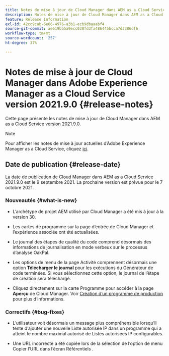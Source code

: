 ```yaml
---
title: Notes de mise à jour de Cloud Manager dans AEM as a Cloud Service version 2021.9.0
description: Notes de mise à jour de Cloud Manager dans AEM as a Cloud Service version 2021.9.0
feature: Release Information
exl-id: 42cc9cab-6e66-4976-a3b1-ecb9dbaaabf4
source-git-commit: ae619bb5a9ecc030fd3fa486445bcca7d3386df6
workflow-type: tm+mt
source-wordcount: '257'
ht-degree: 37%

---
```


# Notes de mise à jour de Cloud Manager dans Adobe Experience Manager as a Cloud Service version 2021.9.0 {#release-notes}

Cette page présente les notes de mise à jour de Cloud Manager dans AEM as a Cloud Service version 2021.9.0.

>[!NOTE]
>Pour afficher les notes de mise à jour actuelles d’Adobe Experience Manager as a Cloud Service, cliquez [ici](https://experienceleague.adobe.com/docs/experience-manager-cloud-service/release-notes/release-notes/release-notes-current.html?lang=fr).

## Date de publication {#release-date}

La date de publication de Cloud Manager dans AEM as a Cloud Service 2021.9.0 est le 9 septembre 2021.
La prochaine version est prévue pour le 7 octobre 2021.

### Nouveautés {#what-is-new}

* L’archétype de projet AEM utilisé par Cloud Manager a été mis à jour à la version 30.

* Les cartes de programme sur la page d’entrée de Cloud Manager et l’expérience associée ont été actualisées.

* Le journal des étapes de qualité du code comprend désormais des informations de journalisation en mode verbeux sur le processus d’analyse OakPal.

* Les options de menu de la page Activité comprennent désormais une option **Télécharger le journal** pour les exécutions du Générateur de code terminées. Si vous sélectionnez cette option, le journal de l’étape de création sera téléchargé.

* Cliquez directement sur la carte Programme pour accéder à la page **Aperçu** de Cloud Manager. Voir [Création d’un programme de production](https://experienceleague.adobe.com/docs/experience-manager-cloud-service/implementing/using-cloud-manager/production-programs/creating-production-program.html?lang=en) pour plus d’informations.

### Correctifs {#bug-fixes}

* L’utilisateur voit désormais un message plus compréhensible lorsqu’il tente d’ajouter une nouvelle Liste autorisée IP dans un programme qui a atteint le nombre maximal autorisé de Listes autorisées IP configurables.

* Une URL incorrecte a été copiée lors de la sélection de l’option de menu Copier l’URL dans l’écran Référentiels .

